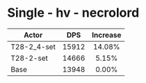 # Single - hv - necrolord
| Actor | DPS | Increase |
|---|:---:|:---:|
|T28-2_4-set|15912|14.08%|
|T28-2-set|14666|5.15%|
|Base|13948|0.00%|
